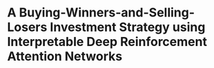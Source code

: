 # A Buying-Winners-and-Selling-Losers Investment Strategy using Interpretable Deep Reinforcement Attention Networks
